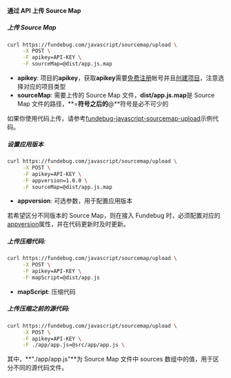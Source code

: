 #### 通过 API 上传 Source Map

##### 上传 Source Map

```bash
curl https://fundebug.com/javascript/sourcemap/upload \
     -X POST \
     -F apikey=API-KEY \
     -F sourceMap=@dist/app.js.map
```

-   **apikey**: 项目的**apikey**，获取**apikey**需要[免费注册](https://www.fundebug.com/team/create)帐号并且[创建项目](https://www.fundebug.com/project/create)，注意选择对应的项目类型
-   **sourceMap**: 需要上传的 Source Map 文件，**dist/app.js.map**是 Source Map 文件的路径，**=**符号之后的**@**符号是必不可少的

如果你使用代码上传，请参考[fundebug-javascript-sourcemap-upload](https://github.com/Fundebug/fundebug-javascript-sourcemap-upload)示例代码。

##### 设置应用版本

```bash
curl https://fundebug.com/javascript/sourcemap/upload \
     -X POST \
     -F apikey=API-KEY \
     -F appversion=1.0.0 \
     -F sourceMap=@dist/app.js.map
```

-   **appversion**: 可选参数，用于配置应用版本

若希望区分不同版本的 Source Map，则在接入 Fundebug 时，必须配置对应的[appversion](../../customize/appversion.md)属性，并在代码更新时及时更新。

##### 上传压缩代码:

```bash
curl https://fundebug.com/javascript/sourcemap/upload \
     -X POST \
     -F apikey=API-KEY \
     -F mapScript=@dist/app.js
```

-   **mapScript**: 压缩代码

##### 上传压缩之前的源代码:

```bash
curl https://fundebug.com/javascript/sourcemap/upload \
     -X POST \
     -F apikey=API-KEY \
     -F ./app/app.js=@src/app/app.js \
```

其中，**"./app/app.js"**为 Source Map 文件中 sources 数组中的值，用于区分不同的源代码文件。
